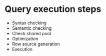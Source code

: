 # Query execution steps
* Syntax checking
* Semantic checking
* Check shared pool
* Optimization
* Row source generation
* Execution
